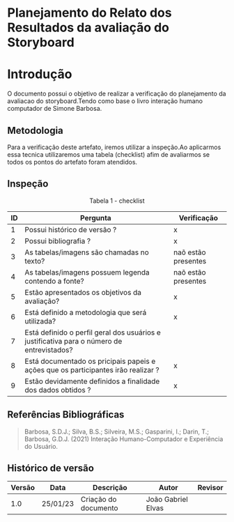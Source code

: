 # Planejamento do Relato dos Resultados da avaliação do Storyboard

# Introdução

O documento possui o objetivo de realizar a verificação do planejamento da avaliacao do storyboard.Tendo como base o livro interação humano computador de Simone 
Barbosa.

## Metodologia

Para a verificação deste artefato, iremos utilizar a inspeção.Ao aplicarmos essa tecnica utilizaremos uma tabela (checklist) afim de avaliarmos se todos os pontos 
do artefato foram atendidos.

## Inspeção

<figcaption><center>
    Tabela 1 - checklist
</figcaption>
                             
| ID  | Pergunta                                                                                       | Verificação         |
| --- | ---------------------------------------------------------------------------------------------- | ------------------- |
| 1   | Possui histórico de versão ?                                                                   | x                   |
| 2   | Possui bibliografia ?                                                                          | x                   |
| 3   | As tabelas/imagens são chamadas no texto?                                                      | naõ estão presentes |
| 4   | As tabelas/imagens possuem legenda contendo a fonte?                                           | naõ estão presentes |
| 5   | Estão apresentados os objetivos da avaliação?                                                  | x                   |
| 6   | Está definido a metodologia que será utilizada?                                                | x                   |
| 7   | Está definido o perfil geral dos usuários e justificativa para o número de entrevistados?      |                     |
| 8   | Está documentado os pricipais papeis e ações que os participantes irão realizar ?              | x                   |
| 9   | Estão devidamente definidos a finalidade dos dados obtidos ?                                   | x                   |


## Referências Bibliográficas

> Barbosa, S.D.J.; Silva, B.S.; Silveira, M.S.; Gasparini, I.; Darin, T.; Barbosa, G.D.J. (2021) Interação Humano-Computador e Experiência do Usuário.

## Histórico de versão
 
| Versão | Data     | Descrição            | Autor              | Revisor             |
| ------ | -------- | -------------------- | ------------------ | ------------------- |
| 1.0    | 25/01/23 | Criação do documento | João Gabriel Elvas |                     |
